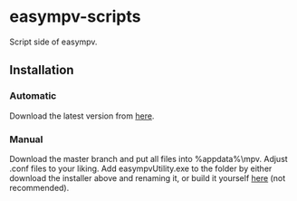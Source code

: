 # easympv-scripts
Script side of easympv.
## Installation
### Automatic
Download the latest version from [here](https://smto.pw/mpv/?#downloads).
### Manual
Download the master branch and put all files into %appdata%\mpv. Adjust .conf files to your liking.
Add easympvUtility.exe to the folder by either download the installer above and renaming it, or
build it yourself [here](https://github.com/JongWasTaken/easympv) (not recommended).

